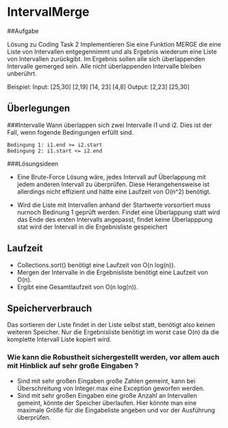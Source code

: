 # IntervalMerge

##Aufgabe 

Lösung zu Coding Task 2
Implementieren Sie eine Funktion MERGE die eine Liste von Intervallen entgegennimmt und als
Ergebnis wiederum eine Liste von Intervallen zurückgibt. Im Ergebnis sollen alle sich
überlappenden Intervalle gemerged sein. Alle nicht überlappenden Intervalle bleiben unberührt.

Beispiel: Input: [25,30] [2,19] [14, 23] [4,8]  Output: [2,23] [25,30]



## Überlegungen
###Intervalle
Wann überlappen sich zwei Intervalle i1 und i2.
Dies ist der Fall, wenn fogende Bedingungen erfüllt sind.
```
Bedingung 1: i1.end >= i2.start
Bedingung 2: i1.start <= i2.end
```
###Lösungsideen
- Eine Brute-Force Lösung wäre, jedes Intervall auf Überlappung mit jedem anderen Intervall zu überprüfen. 
Diese Herangehensweise ist allerdings nicht effizient und hätte eine Laufzeit von O(n^2) benötigt.

- Wird die Liste mit Intervallen anhand der Startwerte vorsortiert muss nurnoch Bedinung 1 geprüft werden.
Findet eine Überlappung statt wird das Ende des ersten Intervalls angepasst, findet keine Überlapppung stat wird der Intervall in die Ergebnisliste gespeichert

## Laufzeit
- Collections.sort() benötigt eine Laufzeit von  O(n log(n)).
- Mergen der Intervalle in die Ergebnisliste benötigt eine Laufzeit von O(n).
- Ergibt eine Gesamtlaufzeit von O(n log(n)).

## Speicherverbrauch
Das sortieren der Liste findet in der Liste selbst statt, benötigt also keinen weiteren Speicher.
Nur die Ergebnisliste benötigt im worst case O(n) da die komplette Intervall Liste kopiert wird.

### Wie kann die Robustheit sichergestellt werden, vor allem auch mit Hinblick auf sehr große Eingaben ?
- Sind mit sehr großen Eingaben große Zahlen gemeint, kann bei Überschreitung von Integer.max eine Exception geworfen werden.
- Sind mit sehr großen Eingaben eine große Anzahl an Intervallen gemeint, könnte der Speicher überlaufen. Hier könnte man eine maximale Größe für die Eingabeliste angeben und vor der Ausführung überprüfen.
